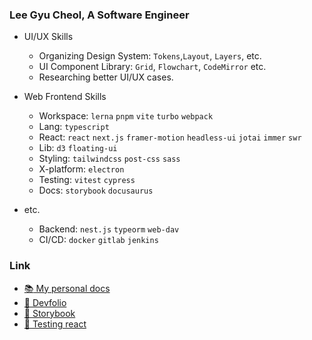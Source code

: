 ### Lee Gyu Cheol, A Software Engineer

- UI/UX Skills
  - Organizing Design System: `Tokens`,`Layout`, `Layers`, etc.
  - UI Component Library: `Grid`, `Flowchart`, `CodeMirror` etc.
  - Researching better UI/UX cases.

- Web Frontend Skills
  - Workspace: `lerna` `pnpm` `vite` `turbo` `webpack`
  - Lang: `typescript`
  - React: `react` `next.js` `framer-motion` `headless-ui` `jotai` `immer` `swr`
  - Lib: `d3` `floating-ui`
  - Styling: `tailwindcss` `post-css` `sass`
  - X-platform: `electron`
  - Testing: `vitest` `cypress`
  - Docs: `storybook` `docusaurus`

- etc.
  - Backend: `nest.js` `typeorm` `web-dav`
  - CI/CD: `docker` `gitlab` `jenkins`

### Link
- [:books: My personal docs](https://lee-gyu.github.io/)
- [:blue_book: Devfolio](https://leegyu-portfolio.vercel.app/)
- [:closed_book: Storybook](https://lee-gyu.github.io/storybook/)
- [:test_tube: Testing react](https://github.com/lee-gyu/testing-react)
